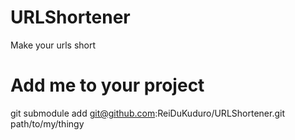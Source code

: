 URLShortener
============

Make your urls short

Add me to your project
======================
git submodule add git@github.com:ReiDuKuduro/URLShortener.git path/to/my/thingy
